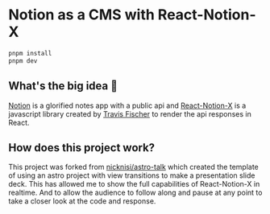 # Notion as a CMS with React-Notion-X

```sh
pnpm install
pnpm dev
```


## What's the big idea 🤠
[Notion](https://www.notion.com/) is a glorified notes app with a public api and [React-Notion-X](https://github.com/NotionX/react-notion-x) is a javascript library created by [Travis Fischer](https://github.com/transitive-bullshit) to render the api responses in React.

## How does this project work?

This project was forked from [nicknisi/astro-talk](https://github.com/nicknisi/astro-talk) which created the template of using an astro project with view transitions to make a presentation slide deck. This has allowed me to show the full capabilities of React-Notion-X in realtime. And to allow the audience to follow along and pause at any point to take a closer look at the code and response.